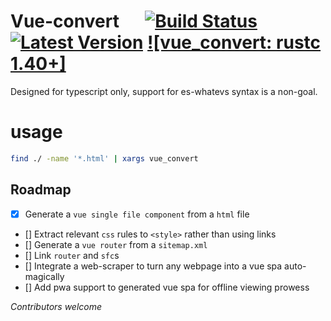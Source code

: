 # Vue-convert &emsp; [![Build Status]][actions] [![Latest Version]][crates.io] [![vue_convert: rustc 1.40+]][Rust 1.40]
[Build Status]: https://img.shields.io/github/workflow/status/mocsy/vue_convert/Rust/master
[actions]: https://github.com/mocsy/vue_convert/actions?query=branch%3Amaster
[Latest Version]: https://img.shields.io/crates/v/vue_convert.svg
[crates.io]: https://crates.io/crates/vue_convert
[serde: rustc 1.40+]: https://img.shields.io/badge/vue_convert-rustc_1.40+-lightgray.svg
[Rust 1.40]: https://blog.rust-lang.org/2019/12/19/Rust-1.40.0.html

Designed for typescript only, support for es-whatevs syntax is a non-goal.

# usage
```bash
find ./ -name '*.html' | xargs vue_convert
```

## Roadmap
- [x] Generate a `vue single file component` from a `html` file
- [] Extract relevant `css` rules to `<style>` rather than using links
- [] Generate a `vue router` from a `sitemap.xml`
- [] Link `router` and `sfc`s 
- [] Integrate a web-scraper to turn any webpage into a vue spa auto-magically
- [] Add pwa support to generated vue spa for offline viewing prowess

*Contributors welcome*
